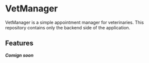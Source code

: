 # VetManager
VetManager is a simple appointment manager for veterinaries. This repository contains only the backend side of the application.

## Features
***Comign soon***
